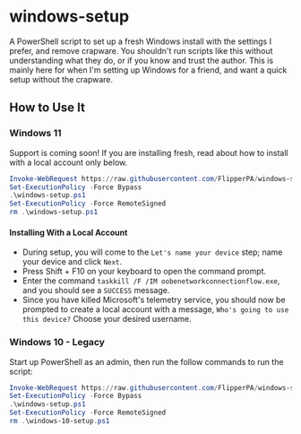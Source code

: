 # windows-setup

A PowerShell script to set up a fresh Windows install with the settings I prefer, and remove crapware. You shouldn't run scripts like this without understanding what they do, or if you know and trust the author. This is mainly here for when I'm setting up Windows for a friend, and want a quick setup without the crapware.

## How to Use It

### Windows 11

Support is coming soon! If you are installing fresh, read about how to install with a local account only below.

```powershell
Invoke-WebRequest https://raw.githubusercontent.com/FlipperPA/windows-setup/main/windows-11-setup.ps1 -OutFile windows-setup.ps1
Set-ExecutionPolicy -Force Bypass
.\windows-setup.ps1
Set-ExecutionPolicy -Force RemoteSigned
rm .\windows-setup.ps1
```

#### Installing With a Local Account

* During setup, you will come to the `Let's name your device` step; name your device and click `Next`.
* Press Shift + F10 on your keyboard to open the command prompt.
* Enter the command `taskkill /F /IM oobenetworkconnectionflow.exe`, and you should see a `SUCCESS` message.
* Since you have killed Microsoft's telemetry service, you should now be prompted to create a local account with a message, `Who's going to use this device?` Choose your desired username.

### Windows 10 - Legacy

Start up PowerShell as an admin, then run the follow commands to run the script:

```powershell
Invoke-WebRequest https://raw.githubusercontent.com/FlipperPA/windows-setup/main/windows-10-setup.ps1 -OutFile windows-setup.ps1
Set-ExecutionPolicy -Force Bypass
.\windows-setup.ps1
Set-ExecutionPolicy -Force RemoteSigned
rm .\windows-10-setup.ps1
```
